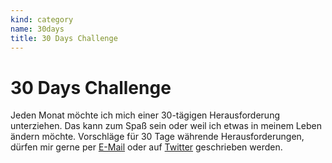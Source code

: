 ```yaml
---
kind: category
name: 30days
title: 30 Days Challenge
---
```


# 30 Days Challenge

Jeden Monat möchte ich mich einer 30-tägigen Herausforderung unterziehen. Das
kann zum Spaß sein oder weil ich etwas in meinem Leben ändern möchte.
Vorschläge für 30 Tage währende Herausforderungen, dürfen mir gerne per [E-Mail]
oder auf [Twitter] geschrieben werden.


[e-mail]: http://rosetree.de/micha/
  "Hier findest du, neben E-Mail, noch eine Reihe von Kontaktmöglichkeiten."

[twitter]: https://twitter.com/plasisent
  "Mein Twitter Account."
